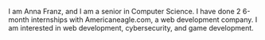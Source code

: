 I am Anna Franz, and I am a senior in Computer Science.  I have done 2 6-month internships with Americaneagle.com, a web development company. I am interested in web development, cybersecurity, and game development.
